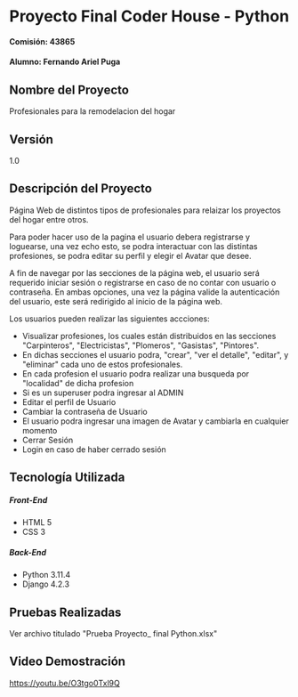 # Proyecto Final Coder House - Python
#### Comisión: 43865
#### Alumno: Fernando Ariel Puga

## Nombre del Proyecto

Profesionales para la remodelacion del hogar

## Versión
1.0

## Descripción del Proyecto
Página Web de distintos tipos de profesionales para relaizar los proyectos del hogar entre otros.

Para poder hacer uso de la pagina el usuario debera registrarse y loguearse, una vez echo esto, se podra interactuar con las distintas profesiones, se podra editar su perfil y elegir el Avatar que desee.

A fin de navegar por las secciones de la página web, el usuario será requerido iniciar sesión o registrarse en caso de no contar con usuario o contraseña. En ambas opciones, una vez la página valide la autenticación del usuario, este será redirigido al inicio de la página web.

Los usuarios pueden realizar las siguientes accciones:

- Visualizar profesiones, los cuales están distribuidos en las secciones "Carpinteros", "Electricistas", "Plomeros", "Gasistas", "Pintores".
- En dichas secciones el usuario podra, "crear",  "ver el detalle", "editar", y "eliminar" cada uno de estos profesionales.
- En cada profesion el usuario podra realizar una busqueda por "localidad" de dicha profesion
- Si es un superuser podra ingresar al ADMIN
- Editar el perfil de Usuario
- Cambiar la contraseña de Usuario
- El usuario podra ingresar una imagen de Avatar y cambiarla en cualquier momento
- Cerrar Sesión
- Login en caso de haber cerrado sesión

## Tecnología Utilizada

##### Front-End
- HTML 5
- CSS 3

##### Back-End
- Python 3.11.4
- Django 4.2.3

## Pruebas Realizadas

Ver archivo titulado "Prueba Proyecto_ final Python.xlsx"

## Video Demostración

https://youtu.be/O3tgo0Txl9Q

